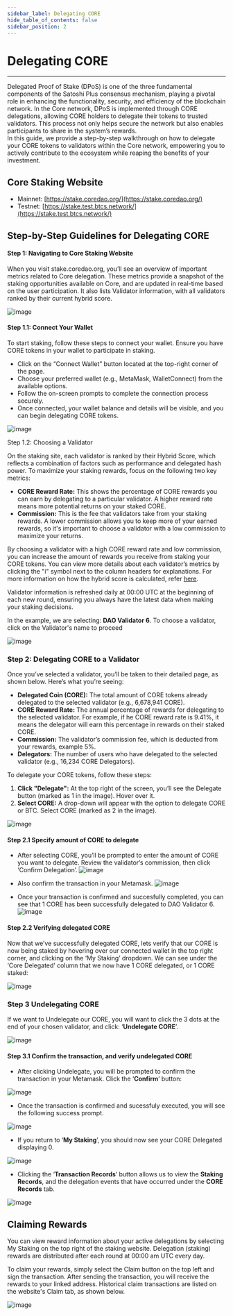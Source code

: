 ```yaml
---
sidebar_label: Delegating CORE
hide_table_of_contents: false
sidebar_position: 2
---
```


# Delegating CORE

---

Delegated Proof of Stake (DPoS) is one of the three fundamental components of the Satoshi Plus consensus mechanism, playing a pivotal role in enhancing the functionality, security, and efficiency of the blockchain network. In the Core network, DPoS is implemented through CORE delegations, allowing CORE holders to delegate their tokens to trusted validators. This process not only helps secure the network but also enables participants to share in the system’s rewards.\
In this guide, we provide a step-by-step walkthrough on how to delegate your CORE tokens to validators within the Core network, empowering you to actively contribute to the ecosystem while reaping the benefits of your investment.

## Core Staking Website

- Mainnet: [https://stake.coredao.org/](https://stake.coredao.org/)
- Testnet: [https://stake.test.btcs.network/](https://stake.test.btcs.network/)

## Step-by-Step Guidelines for Delegating CORE

#### Step 1: Navigating to Core Staking Website

When you visit stake.coredao.org, you’ll see an overview of important metrics related to Core delegation. These metrics provide a snapshot of the staking opportunities available on Core, and are updated in real-time based on the user participation. It also lists Validator information, with all validators ranked by their current hybrid score.

![image](https://github.com/user-attachments/assets/e6fa2e61-1027-4d6e-bdb3-a86ceb265eee)

#### Step 1.1: Connect Your Wallet

To start staking, follow these steps to connect your wallet. Ensure you have CORE tokens in your wallet to participate in staking.

- Click on the “Connect Wallet” button located at the top-right corner of the page.
- Choose your preferred wallet (e.g., MetaMask, WalletConnect) from the available options.
- Follow the on-screen prompts to complete the connection process securely.
- Once connected, your wallet balance and details will be visible, and you can begin delegating CORE tokens.

![image](https://github.com/user-attachments/assets/547fdb6d-67f1-424d-be88-cdfde66224b3)

Step 1.2: Choosing a Validator

On the staking site, each validator is ranked by their Hybrid Score, which reflects a combination of factors such as performance and delegated hash power. To maximize your staking rewards, focus on the following two key metrics:

- **CORE Reward Rate:** This shows the percentage of CORE rewards you can earn by delegating to a particular validator. A higher reward rate means more potential returns on your staked CORE.
- **Commission:** This is the fee that validators take from your staking rewards. A lower commission allows you to keep more of your earned rewards, so it's important to choose a validator with a low commission to maximize your returns.

By choosing a validator with a high CORE reward rate and low commission, you can increase the amount of rewards you receive from staking your CORE tokens. You can view more details about each validator’s metrics by clicking the "i" symbol next to the column headers for explanations. For more information on how the hybrid score is calculated, refer [here](https://docs.coredao.org/docs/Learn/core-concepts/satoshi-plus-consensus/validator-election#workflow-of-the-validator-election-process).

Validator information is refreshed daily at 00:00 UTC at the beginning of each new round, ensuring you always have the latest data when making your staking decisions.

In the example, we are selecting: **DAO Validator 6**. To choose a validator, click on the Validator's name to proceed

![image](https://github.com/user-attachments/assets/527fbabd-019a-4acb-9185-043a9b901992)

### Step 2: Delegating CORE to a Validator

Once you’ve selected a validator, you’ll be taken to their detailed page, as shown below. Here’s what you’re seeing:

- **Delegated Coin (CORE):** The total amount of CORE tokens already delegated to the selected validator (e.g., 6,678,941 CORE).
- **CORE Reward Rate:** The annual percentage of rewards for delegating to the selected validator. For example, if he CORE reward rate is 9.41%, it means the delegator will earn this percentage in rewards on their staked CORE.
- **Commission:** The validator’s commission fee, which is deducted from your rewards, example 5%.
- **Delegators:** The number of users who have delegated to the selected validator (e.g., 16,234 CORE Delegators).

To delegate your CORE tokens, follow these steps:

1. **Click "Delegate":** At the top right of the screen, you’ll see the Delegate button (marked as 1 in the image). Hover over it.
2. **Select CORE:** A drop-down will appear with the option to delegate CORE or BTC. Select CORE (marked as 2 in the image).

![image](https://github.com/user-attachments/assets/6c09ad7e-a61e-449b-a935-973576b464fb)

#### Step 2.1 Specify amount of CORE to delegate

- After selecting CORE, you’ll be prompted to enter the amount of CORE you want to delegate. Review the validator’s commission, then click ‘Confirm Delegation’.
  ![image](https://github.com/user-attachments/assets/b31bbdb5-a2b0-401e-99f9-106c6c3e913a)

- Also confirm the transaction in your Metamask.
  ![image](https://github.com/user-attachments/assets/e3022505-99a3-49eb-bf9f-6fc565e41105)

- Once your transaction is confirmed and succesfully completed, you can see that 1 CORE has been successfully delegated to DAO Validator 6.
  ![image](https://github.com/user-attachments/assets/b378b492-3fea-4218-a937-486f2589049b)

#### Step 2.2 Verifying delegated CORE

Now that we’ve successfully delegated CORE, lets verify that our CORE is now being staked by hovering over our connected wallet in the top right corner, and clicking on the ‘My Staking’ dropdown. We can see under the ‘Core Delegated’ column that we now have 1 CORE delegated, or 1 CORE staked:

![image](https://github.com/user-attachments/assets/d61755d2-177b-485c-9daa-5cc5a863b60d)

### Step 3 Undelegating CORE

If we want to Undelegate our CORE, you will want to click the 3 dots at the end of your chosen validator, and click: ‘**Undelegate CORE**’.

![image](https://github.com/user-attachments/assets/356bfbc6-991d-4a39-804e-cc46086e5399)

#### Step 3.1 Confirm the transaction, and verify undelegated CORE

- After clicking Undelegate, you will be prompted to confirm the transaction in your Metamask. Click the ‘**Confirm**’ button:

![image](https://github.com/user-attachments/assets/787425db-f7c2-4fa4-9cc9-a125d7a9b873)

- Once the transaction is confirmed and sucessfuly executed, you will see the following success prompt.

![image](https://github.com/user-attachments/assets/3b0bb4e4-95aa-407f-8946-442de715906e)

- If you return to ‘**My Staking**’, you should now see your CORE Delegated displaying 0.

![image](https://github.com/user-attachments/assets/f1aa91f9-e861-4e03-b08d-b8be504cef0a)

- Clicking the ‘**Transaction Records**’ button allows us to view the **Staking Records**, and the delegation events that have occurred under the **CORE Records** tab.

![image](https://github.com/user-attachments/assets/da7a3693-2799-4c04-8ba3-649c25694120)

## Claiming Rewards

You can view reward information about your active delegations by selecting My Staking on the top right of the staking website. Delegation (staking) rewards are distributed after each round at 00:00 am UTC every day.

To claim your rewards, simply select the Claim button on the top left and sign the transaction. After sending the transaction, you will receive the rewards to your linked address. Historical claim transactions are listed on the website's Claim tab, as shown below.

![image](https://github.com/user-attachments/assets/64f749fc-0746-4df9-bf62-fbdb088952c2)
